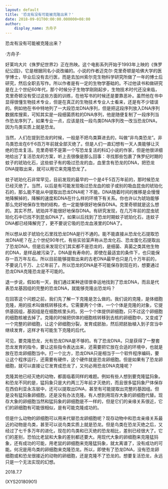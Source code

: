 ```yaml
---
layout: default
title: '恐龙有没有可能被克隆出来？'
date: 2018-09-01T00:00:00.000000+08:00
author:
    display_name: 方舟子
---
```


恐龙有没有可能被克隆出来？

·方舟子·

好莱坞大片《侏罗纪世界2》正在热映。这个电影系列开始于1993年上映的《侏罗纪公园》，它是根据同名小说改编的。小说的作者迈克尔·克里奇顿是哈佛大学的医学博士，毕业后没有去行医，而是去加州索尔克生物科学研究所做了一年的博士后研究，然后全职去写作。所以作者是有一定的生物学基础的。不过他读书和做研究是在上个世纪60年代，那个时候分子生物学刚刚起步，生物技术时代还没来临，克里奇顿没有受过这些方面的训练，在他写书的时候还是要靠恶补。虽然他在书中显得很懂生物技术专业，但是在真正的生物技术专业人士看来，还是有不少错误的。例如他在书中特地列了一大段恐龙DNA序列，但是把这段序列放入DNA序列数据库搜索，可知其实是一段细菌质粒的DNA序列，他是随便复制了一段序列当作恐龙序列了。如果专业一点，应该是找一段鸟类DNA序列改一改当恐龙DNA，因为鸟类实质上就是恐龙。

当然，人们在提到恐龙的时候，一般是不把鸟类算进去的，叫做“非鸟类恐龙”。非鸟类恐龙在6千6百万年前就全部灭绝了。但是人们一直幻想有一天人类能够让灭绝的恐龙复活。克里奇顿不是第一个写恐龙复活的科幻小说的作家，但是他很详细地给出了复活恐龙的方案，听上去很像是那么回事：寻找那些包裹了侏罗纪时期的蚊子的琥珀化石，这些蚊子有的吸过恐龙的血，血里含有恐龙的DNA，把恐龙DNA提取出来，就可以用它来克隆恐龙了。

蚊子琥珀化石非常罕见，目前发现的最早的一个是4千5百万年前的，那时候恐龙已经灭绝了。当然，以后是有可能发现吸过恐龙血的蚊子或别的吸血昆虫的琥珀化石的，那么能不能从中提取出恐龙DNA呢？不能。DNA随着时间的推移是会慢慢地降解掉的，降解的速度和DNA在什么样的环境下有关系。你也许以为琥珀能够那么完好地保存生物的结构，也一定能够很好地保存DNA。克里奇顿就是这么想的。其实不然，琥珀并不能很好地保存DNA。有研究发现，在几万年前的昆虫琥珀化石中已找不到昆虫DNA了。如果以后找到了恐龙时期蚊子琥珀化石，连蚊子DNA都已经降解完了，更不要说它吸的恐龙血液里的DNA了。

所以想从蚊子琥珀化石里找恐龙DNA是行不通的。能不能直接从恐龙化石提取恐龙DNA呢？在上个世纪90年代，有些实验室声称从恐龙化石、恐龙蛋化石提取出了恐龙DNA，但是后来发现它们其实都不是恐龙的，是细菌、真菌之类其他生物的DNA，是样品被污染了。DNA是有寿命的，即使在最适宜的条件下，也只能保存一百万年左右。所以目前能够提取出来的古老DNA最早也只是几十万年前的，不要说几千万、上亿年前了。所以恐龙的DNA是不可能保存到现在的，想要通过恐龙DNA克隆恐龙是不可能的。

退一步说，假如有一天，我们通过某种途径很幸运地找到了恐龙DNA，而且是代表恐龙基因组的完整的恐龙DNA，就能够克隆出恐龙吗？

在回答这个问题之前，我们先了解一下克隆是怎么做的。我们说的克隆，是体细胞克隆，用的技术叫做核转移技术。它需要两个个体，一个个体是克隆的对象，它提供基因组，基因组是在细胞核里头的。另一个个体提供卵细胞，只不过这个卵细胞的细胞核被去掉了。克隆的时候把供体的细胞核转移到去核的卵细胞中，又变成了一个完整的卵细胞，让这个卵细胞分裂，发育成胚胎，然后把胚胎植入到子宫当中继续发育，这样才有可能生下克隆的后代。

可见，要克隆恐龙，光有恐龙DNA是不够的。有了恐龙DNA，只是获得了一整套恐龙发育的指令，要让这些指令表达出来，还需要把它放在合适的环境中，也就是放在恐龙卵细胞当中。打一个比方，恐龙DNA只是相当于一个软件程序编码，要让这个程序运行，还需要有硬件，这个硬件就是恐龙卵细胞。但是如果有了恐龙卵细胞，就可以直接让它发育成恐龙了，又何必用恐龙DNA克隆呢？

克隆其他已经灭绝的动物，都面临着同样的难题。例如有些人想到要克隆猛犸象。和恐龙不同的是，猛犸象只是大约两三万年前才灭绝的，而且很多猛犸象尸体保存在西伯利亚永冻层中，还可以提取出DNA，甚至有可能提取出完整的基因组。但是没有猛犸象卵细胞，还是没有办法克隆。有人想到用现存大象的卵细胞代替。现存大象的卵细胞当然和猛犸象的卵细胞是不一样的，但是它们的亲缘关系很近，它们的卵细胞有可能很相似，是有可能克隆成功的。

但是什么动物的卵细胞可以用来代替恐龙卵细胞呢？现存动物中和恐龙亲缘关系最近的动物是鸟类，甚至可以说鸟类实质上就是恐龙。但是鸟类在恐龙灭绝之后，又经过了七千多万年的进化，现在的鸟类和已灭绝的恐龙相比，差别已经很大了。它们的差别，恐怕比老鼠和大象的差别都还要大。用现代大象的卵细胞来克隆猛犸象，还有成功的可能，用老鼠的卵细胞来克隆猛犸象，就太离谱了，没有成功的可能。何况是用鸟类的卵细胞来克隆恐龙。所以，即使有了恐龙DNA，没有恐龙卵细胞或和恐龙很接近的动物的卵细胞，还是克隆不了恐龙的。想要复活恐龙，永远只是一个无法实现的幻想。

2018.7.7

(XYS20180901)

